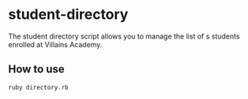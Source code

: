 # student-directory

The student directory script allows you to manage the list of s
students enrolled at Villains Academy.

## How to use ##

```shell
ruby directory.rb
```
